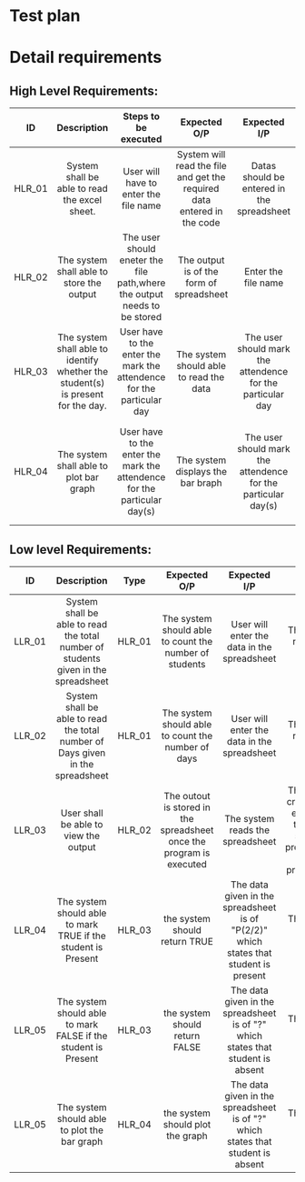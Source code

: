 # Test plan

# Detail requirements
## High Level Requirements:
| ID | Description |Steps to be executed|Expected O/P |Expected I/P|Actual Output|Type of Test|Pass/Fail|
|:---:|:---:|:---:|:---:|:---:|:---:|:---:|:---:|
|HLR_01| System shall be able to read the excel sheet. |User will have to enter the file name |System  will read the file and get the required data entered in the code|Datas should be entered in the spreadsheet|System prints the output|Requirement Based|Pass|
|HLR_02| The system shall able to store the output |The user should eneter the file path,where the output needs to be stored|The output is of the form of spreadsheet|Enter the file name|The final output content will display|Requirement Based|Pass|
|HLR_03|The system shall able to identify whether the student(s) is present for the day.|User have to the enter the mark the attendence for the particular day|The system should able to read the data|The user should mark the attendence for the particular day |The systems reads the data given by  the user in the spreadsheet|Scenario Based|Pass|||
|HLR_04|The system shall able to plot bar graph |User have to the enter the mark the attendence for the particular day(s)|The system displays the bar braph|The user should mark the attendence for the particular day(s) |The systems reads the data given by  the user in the spreadsheet and plot the graphs|Requirement Based|Pass|||





##  Low level Requirements:
| ID | Description | Type|Expected O/P |Expected I/P|Actual Output|Type of Test|Pass/Fail|
|:---:|:---:|:---:|:---:|:---:|:---:|:---:|:---:|
|LLR_01| System shall be able to read the total number of students given in the spreadsheet|HLR_01|The system should able to count the number of students|User will enter the data in the spreadsheet|The system reads the data |Requirement Based|Pass|
|LLR_02| System shall be able to read the total number of Days given in the spreadsheet|HLR_01|The system should able to count the number of days|User will enter the data in the spreadsheet |The system reads the data|Requirement Based|Pass|
|LLR_03| User shall be able to view the output |HLR_02|The outout is stored in the spreadsheet once the program is executed|The system reads the spreadsheet |The system creates new entries int the excel sheet as programmed by the programmer|Requirement Based|Pass|
|LLR_04|The system should able to mark TRUE if the student is Present |HLR_03|the system should return TRUE|The data given in the spreadsheet is of "P(2/2)" which states that student is present  |The system returns TRUE|Scenario Based|Pass|
|LLR_05|The system should able to mark FALSE if the student is Present |HLR_03|the system should return FALSE|The data given in the spreadsheet is of "?" which states that student is absent  |The system returns FALSE|Scenario Based|Pass|
|LLR_05|The system should able to plot the bar graph |HLR_04|the system should plot the graph|The data given in the spreadsheet is of "?" which states that student is absent  |The system returns FALSE|Scenario Based|Pass|
